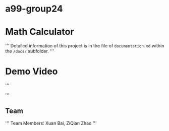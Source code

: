 # a99-group24

# Math Calculator
'''
Detailed information of this project is in the file of `documentation.md` within the `/docs/` subfolder.
'''

# Demo Video
'''

'''
## Team 
'''
Team Members: Xuan Bai, ZiQian Zhao
'''
